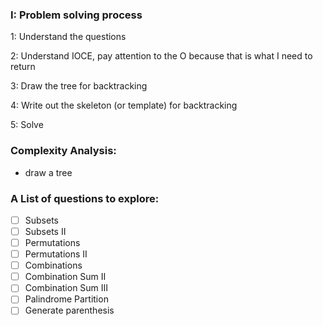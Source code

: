 ### I: Problem solving process
1: Understand the questions

2: Understand IOCE, pay attention to the O because that is what I need to return

3: Draw the tree for backtracking

4: Write out the skeleton (or template) for backtracking

5: Solve

### Complexity Analysis:
- draw a tree

### A List of questions to explore:

- [ ] Subsets
- [ ] Subsets II
- [ ] Permutations
- [ ] Permutations II
- [ ] Combinations
- [ ] Combination Sum II
- [ ] Combination Sum III
- [ ] Palindrome Partition
- [ ] Generate parenthesis
